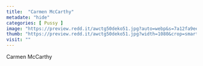 ```yaml
---
title:  "Carmen McCarthy"
metadate: "hide"
categories: [ Pussy ]
image: "https://preview.redd.it/awctg50deko51.jpg?auto=webp&s=7a12fa9ee0b3e3b0bb0de388f1ce05a56e0008ad"
thumb: "https://preview.redd.it/awctg50deko51.jpg?width=1080&crop=smart&auto=webp&s=c1bf20745a84c0f756a79348c511afd0d2479a9a"
visit: ""
---
```

Carmen McCarthy
